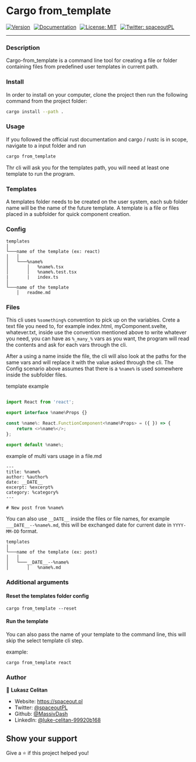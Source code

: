 # Cargo from_template

<div style="display: flex; justify-content: flex-start; gap: 10px; width: 100%; margin: auto; max-width: 1150px;">
  <a href="" target="_blank">
    <img
      alt="Version"
      src="https://img.shields.io/badge/version--blue.svg?cacheSeconds=2592000"
    />
  </a>
  <a href="" target="_blank">
    <img
      alt="Documentation"
      src="https://img.shields.io/badge/documentation-yes-brightgreen.svg"
    />
  </a>
  <a href="#" target="_blank">
    <img
      alt="License: MIT"
      src="https://img.shields.io/badge/License-MIT-yellow.svg"
    />
  </a>
  <a href="https://twitter.com/spaceoutPL" target="_blank">
    <img
      alt="Twitter: spaceoutPL"
      src="https://img.shields.io/twitter/follow/spaceoutPL.svg?style=social"
    />
  </a>
</div>

---
### Description

Cargo-from_template is a command line tool for creating a file or folder containing files from predefined user templates in current path. 


### Install
In order to install  on your computer, clone the project then run the following command from the project folder: 

```sh
cargo install --path . 
```

### Usage


If you followed the official rust documentation and cargo / rustc is in scope, navigate to a input folder and run 

```sh
cargo from_template 

```

Thr cli will ask you for the templates path, you will need at least one 
template to run the program. 

### Templates

A templates folder needs to be created on the user system, each sub folder name will be the name of the future template. A template is a file or files placed in a subfolder for quick component creation.

### Config 

```
templates
│
└───name of the template (ex: react)
│   │
│   └───%name%
│       │   %name%.tsx
│       │   %name%.test.tsx
|       |   index.ts
│   
└───name of the template 
    │   readme.md
```

### Files

This cli uses ``` %something% ``` convention to pick up on the variables. Crete a text file you need to, for example index.html, myComponent.svelte, whatever.txt, inside use the convention mentioned above to write whatever you need, you can have as ```%_many_%``` vars as you want, the program will read the contents and ask for each vars through the cli. 

After a using a name inside the file, the cli will also look at the paths for the same vars and will replace it with the value asked through the cli. The Config scenario above assumes that there is a ```%name%``` is used somewhere inside the subfolder files.  

template example 


```js

import React from 'react';

export interface %name%Props {}

const %name%: React.FunctionComponent<%name%Props> = ({ }) => {
    return <>%name%</>;
};

export default %name%;

```

example of multi vars usage in a file.md

```
---
title: %name%
author: %author%
date: __DATE__
excerpt: %excerpt%
category: %category%
---

# New post from %name%
```


You can also use ```__DATE__``` inside the files or file names, for example ```___DATE__--%name%.md```, this will be exchanged date for current date in ```YYYY-MM-DD``` format.

```
templates
│
└───name of the template (ex: post)
│   │
│   └───__DATE__--%name%
│       │   %name%.md

```


### Additional arguments  

#### Reset the templates folder config

```
cargo from_template --reset
```

#### Run the template 
You can also pass the name of your template to the command line,
this will skip the select template cli step. 

example:
```
cargo from_template react
```



### Author

👤 **Lukasz Celitan**

* Website: https://spaceout.pl
* Twitter: [@spaceoutPL](https://twitter.com/spaceoutPL)
* Github: [@MassivDash](https://github.com/MassivDash)
* LinkedIn: [@luke-celitan-99920b168](https://linkedin.com/in/luke-celitan-99920b168)

## Show your support

Give a ⭐️ if this project helped you!

